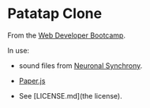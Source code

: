 # Patatap Clone

From the
[Web Developer Bootcamp](https://www.udemy.com/the-web-developer-bootcamp/learn/v4/overview).

In use:

- sound files from
  [Neuronal Synchrony](https://github.com/jonobr1/Neuronal-Synchrony).
- [Paper.js](http://paperjs.org/)

- See [LICENSE.md](the license).
